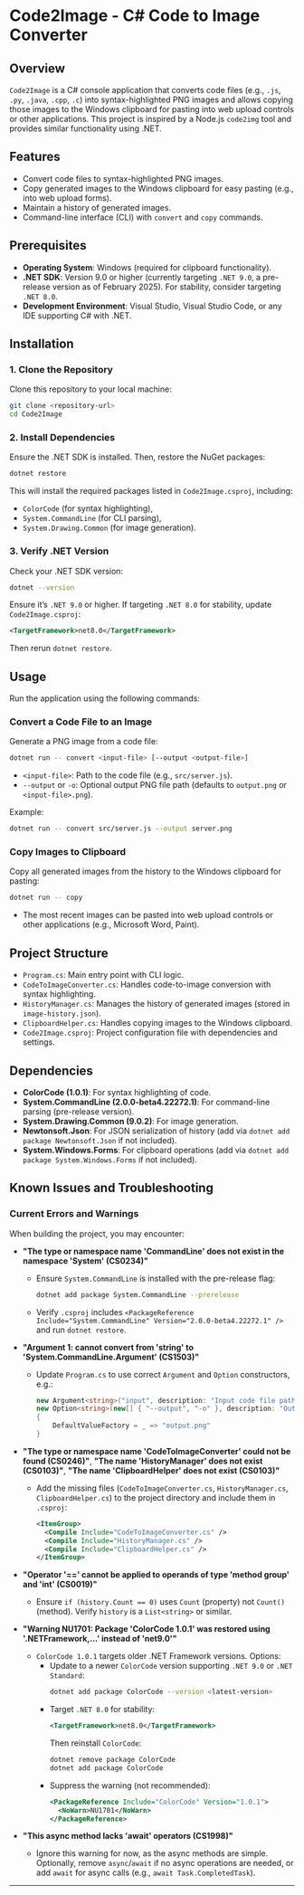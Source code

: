 # Code2Image - C# Code to Image Converter

## Overview
`Code2Image` is a C# console application that converts code files (e.g., `.js`, `.py`, `.java`, `.cpp`, `.c`) into syntax-highlighted PNG images and allows copying those images to the Windows clipboard for pasting into web upload controls or other applications. This project is inspired by a Node.js `code2img` tool and provides similar functionality using .NET.

## Features
- Convert code files to syntax-highlighted PNG images.
- Copy generated images to the Windows clipboard for easy pasting (e.g., into web upload forms).
- Maintain a history of generated images.
- Command-line interface (CLI) with `convert` and `copy` commands.

## Prerequisites
- **Operating System**: Windows (required for clipboard functionality).
- **.NET SDK**: Version 9.0 or higher (currently targeting `.NET 9.0`, a pre-release version as of February 2025). For stability, consider targeting `.NET 8.0`.
- **Development Environment**: Visual Studio, Visual Studio Code, or any IDE supporting C# with .NET.

## Installation

### 1. Clone the Repository
Clone this repository to your local machine:
```bash
git clone <repository-url>
cd Code2Image
```

### 2. Install Dependencies
Ensure the .NET SDK is installed. Then, restore the NuGet packages:
```bash
dotnet restore
```
This will install the required packages listed in `Code2Image.csproj`, including:
- `ColorCode` (for syntax highlighting),
- `System.CommandLine` (for CLI parsing),
- `System.Drawing.Common` (for image generation).

### 3. Verify .NET Version
Check your .NET SDK version:
```bash
dotnet --version
```
Ensure it’s `.NET 9.0` or higher. If targeting `.NET 8.0` for stability, update `Code2Image.csproj`:
```xml
<TargetFramework>net8.0</TargetFramework>
```
Then rerun `dotnet restore`.

## Usage
Run the application using the following commands:

### Convert a Code File to an Image
Generate a PNG image from a code file:
```bash
dotnet run -- convert <input-file> [--output <output-file>]
```
- `<input-file>`: Path to the code file (e.g., `src/server.js`).
- `--output` or `-o`: Optional output PNG file path (defaults to `output.png` or `<input-file>.png`).

Example:
```bash
dotnet run -- convert src/server.js --output server.png
```

### Copy Images to Clipboard
Copy all generated images from the history to the Windows clipboard for pasting:
```bash
dotnet run -- copy
```
- The most recent images can be pasted into web upload controls or other applications (e.g., Microsoft Word, Paint).

## Project Structure
- `Program.cs`: Main entry point with CLI logic.
- `CodeToImageConverter.cs`: Handles code-to-image conversion with syntax highlighting.
- `HistoryManager.cs`: Manages the history of generated images (stored in `image-history.json`).
- `ClipboardHelper.cs`: Handles copying images to the Windows clipboard.
- `Code2Image.csproj`: Project configuration file with dependencies and settings.

## Dependencies
- **ColorCode (1.0.1)**: For syntax highlighting of code.
- **System.CommandLine (2.0.0-beta4.22272.1)**: For command-line parsing (pre-release version).
- **System.Drawing.Common (9.0.2)**: For image generation.
- **Newtonsoft.Json**: For JSON serialization of history (add via `dotnet add package Newtonsoft.Json` if not included).
- **System.Windows.Forms**: For clipboard operations (add via `dotnet add package System.Windows.Forms` if not included).

## Known Issues and Troubleshooting
### Current Errors and Warnings
When building the project, you may encounter:

- **"The type or namespace name 'CommandLine' does not exist in the namespace 'System' (CS0234)"**  
  - Ensure `System.CommandLine` is installed with the pre-release flag:
    ```bash
    dotnet add package System.CommandLine --prerelease
    ```
  - Verify `.csproj` includes `<PackageReference Include="System.CommandLine" Version="2.0.0-beta4.22272.1" />` and run `dotnet restore`.

- **"Argument 1: cannot convert from 'string' to 'System.CommandLine.Argument<string>' (CS1503)"**  
  - Update `Program.cs` to use correct `Argument` and `Option` constructors, e.g.:
    ```csharp
    new Argument<string>("input", description: "Input code file path")
    new Option<string>(new[] { "--output", "-o" }, description: "Output image file path") 
    { 
        DefaultValueFactory = _ => "output.png" 
    }
    ```

- **"The type or namespace name 'CodeToImageConverter' could not be found (CS0246)"**, **"The name 'HistoryManager' does not exist (CS0103)"**, **"The name 'ClipboardHelper' does not exist (CS0103)"**  
  - Add the missing files (`CodeToImageConverter.cs`, `HistoryManager.cs`, `ClipboardHelper.cs`) to the project directory and include them in `.csproj`:
    ```xml
    <ItemGroup>
      <Compile Include="CodeToImageConverter.cs" />
      <Compile Include="HistoryManager.cs" />
      <Compile Include="ClipboardHelper.cs" />
    </ItemGroup>
    ```

- **"Operator '==' cannot be applied to operands of type 'method group' and 'int' (CS0019)"**  
  - Ensure `if (history.Count == 0)` uses `Count` (property) not `Count()` (method). Verify `history` is a `List<string>` or similar.

- **"Warning NU1701: Package 'ColorCode 1.0.1' was restored using '.NETFramework,...' instead of 'net9.0'"**  
  - `ColorCode 1.0.1` targets older .NET Framework versions. Options:
    - Update to a newer `ColorCode` version supporting `.NET 9.0` or `.NET Standard`:
      ```bash
      dotnet add package ColorCode --version <latest-version>
      ```
    - Target `.NET 8.0` for stability:
      ```xml
      <TargetFramework>net8.0</TargetFramework>
      ```
      Then reinstall `ColorCode`:
      ```bash
      dotnet remove package ColorCode
      dotnet add package ColorCode
      ```
    - Suppress the warning (not recommended):
      ```xml
      <PackageReference Include="ColorCode" Version="1.0.1">
        <NoWarn>NU1701</NoWarn>
      </PackageReference>
      ```

- **"This async method lacks 'await' operators (CS1998)"**  
  - Ignore this warning for now, as the async methods are simple. Optionally, remove `async`/`await` if no async operations are needed, or add `await` for async calls (e.g., `await Task.CompletedTask`).


---